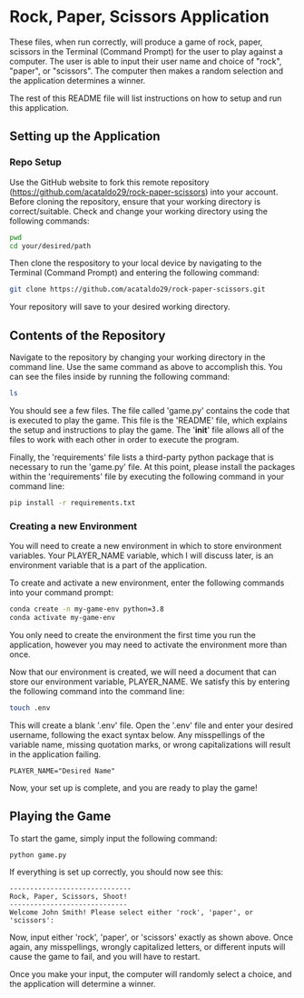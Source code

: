 # Rock, Paper, Scissors Application

These files, when run correctly, will produce a game of rock, paper, scissors in the Terminal (Command Prompt) for the user to play against a computer. The user is able to input their user name and choice of "rock", "paper", or "scissors". The computer then makes a random selection and the application determines a winner. 

The rest of this README file will list instructions on how to setup and run this application.

## Setting up the Application

### Repo Setup

Use the GitHub website to fork this remote repository (https://github.com/acataldo29/rock-paper-scissors) into your account. Before cloning the repository, ensure that your working directory is correct/suitable. Check and change your working directory using the following commands:

```sh
pwd
cd your/desired/path
```

Then clone the respository to your local device by navigating to the Terminal (Command Prompt) and entering the following command:

```sh
git clone https://github.com/acataldo29/rock-paper-scissors.git
```

Your repository will save to your desired working directory. 

## Contents of the Repository

Navigate to the repository by changing your working directory in the command line. Use the same command as above to accomplish this. You can see the files inside by running the following command:

```sh
ls
```

You should see a few files. The file called 'game.py' contains the code that is executed to play the game. This file is the 'README' file, which explains the setup and instructions to play the game. The '__init__' file allows all of the files to work with each other in order to execute the program.

Finally, the 'requirements' file lists a third-party python package that is necessary to run the 'game.py' file. At this point, please install the packages within the 'requirements' file by executing the following command in your command line:

```sh
pip install -r requirements.txt
```

### Creating a new Environment

You will need to create a new environment in which to store environment variables. Your PLAYER_NAME variable, which I will discuss later, is an environment variable that is a part of the application.

To create and activate a new environment, enter the following commands into your command prompt:

```sh
conda create -n my-game-env python=3.8
conda activate my-game-env
```
You only need to create the environment the first time you run the application, however you may need to activate the environment more than once.

Now that our environment is created, we will need a document that can store our environment variable, PLAYER_NAME. We satisfy this by entering the following command into the command line:

```sh
touch .env
```
This will create a blank '.env' file. Open the '.env' file and enter your desired username, following the exact syntax below. Any misspellings of the variable name, missing quotation marks, or wrong capitalizations will result in the application failing.

    PLAYER_NAME="Desired Name"

Now, your set up is complete, and you are ready to play the game!

## Playing the Game

To start the game, simply input the following command:

```sh
python game.py
```

If everything is set up correctly, you should now see this:

```
------------------------------
Rock, Paper, Scissors, Shoot!
-----------------------------
Welcome John Smith! Please select either 'rock', 'paper', or 'scissors':
```

Now, input either 'rock', 'paper', or 'scissors' exactly as shown above. Once again, any misspellings, wrongly capitalized letters, or different inputs will cause the game to fail, and you will have to restart.

Once you make your input, the computer will randomly select a choice, and the application will determine a winner. 
